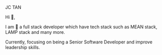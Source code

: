 JC TAN

Hi 👋,

I am 👀 a full stack developer which have tech stack such as MEAN stack, LAMP stack and many more.

Currently, focusing on being a Senior Software Developer and improve leadership skills.
